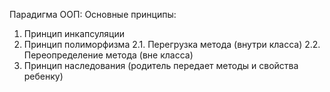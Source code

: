 Парадигма ООП:
Основные принципы:
1. Принцип инкапсуляции
2. Принцип полиморфизма
2.1. Перегрузка метода (внутри класса)
2.2. Переопределение метода (вне класса)
3. Принцип наследования (родитель передает методы и свойства ребенку)